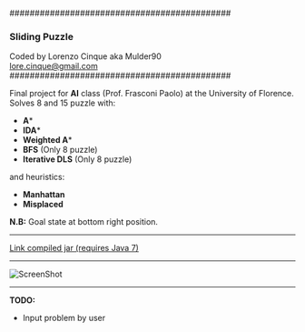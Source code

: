 ############################################
### Sliding Puzzle  
Coded by Lorenzo Cinque aka Mulder90  
lore.cinque@gmail.com
############################################

Final project for **AI** class (Prof. Frasconi Paolo) at the University of Florence.  
Solves 8 and 15 puzzle with:
- **A***  
- **IDA***  
- **Weighted A***   
- **BFS** (Only 8 puzzle) 
- **Iterative DLS** (Only 8 puzzle)  

and heuristics:
- **Manhattan**  
- **Misplaced**  

**N.B:** Goal state at bottom right position.

---

[Link compiled jar (requires Java 7)](https://dl.dropboxusercontent.com/u/1994958/Sliding%20Puzzle.jar)

---

![ScreenShot](https://dl.dropboxusercontent.com/u/1994958/sliding%20puzzle%20IA.png)

---

**TODO:**
- Input problem by user
